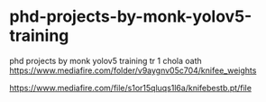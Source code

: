 # phd-projects-by-monk-yolov5-training
phd projects by monk yolov5 training
tr 1 chola oath
https://www.mediafire.com/folder/v9aygnv05c704/knifee_weights


https://www.mediafire.com/file/s1or15qluqs1l6a/knifebestb.pt/file
